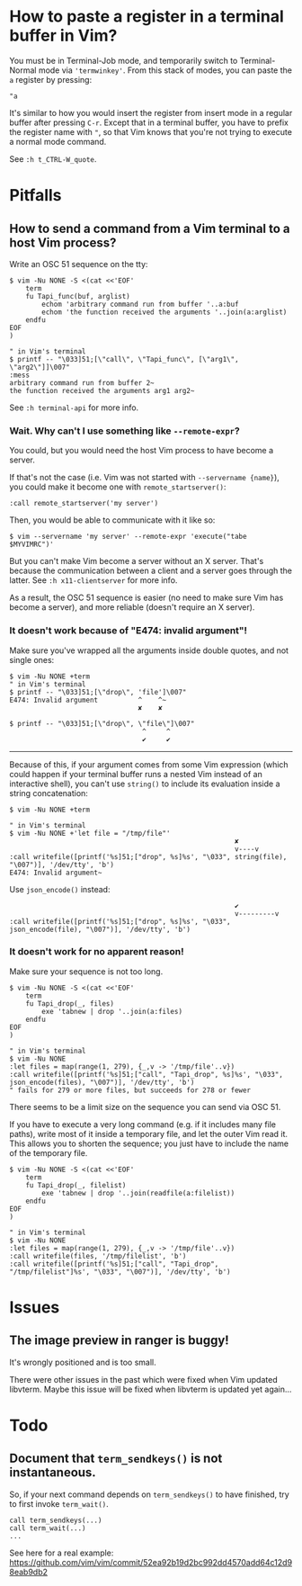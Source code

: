 # How to paste a register in a terminal buffer in Vim?

You must be in Terminal-Job mode, and temporarily switch to Terminal-Normal mode
via `'termwinkey'`.  From this stack of modes, you can paste the `a` register by
pressing:

    "a

It's similar to how you would insert  the register from insert mode in a regular
buffer after  pressing `C-r`.   Except that  in a terminal  buffer, you  have to
prefix the register name  with `"`, so that Vim knows that  you're not trying to
execute a normal mode command.

See `:h t_CTRL-W_quote`.

##
# Pitfalls
## How to send a command from a Vim terminal to a host Vim process?

Write an OSC 51 sequence on the tty:

    $ vim -Nu NONE -S <(cat <<'EOF'
        term
        fu Tapi_func(buf, arglist)
            echom 'arbitrary command run from buffer '..a:buf
            echom 'the function received the arguments '..join(a:arglist)
        endfu
    EOF
    )

    " in Vim's terminal
    $ printf -- "\033]51;[\"call\", \"Tapi_func\", [\"arg1\", \"arg2\"]]\007"
    :mess
    arbitrary command run from buffer 2~
    the function received the arguments arg1 arg2~

See `:h terminal-api` for more info.

### Wait.  Why can't I use something like `--remote-expr`?

You could, but you would need the host Vim process to have become a server.

If that's  not the case (i.e. Vim  was not started with  `--servername {name}`),
you could make it become one with `remote_startserver()`:

    :call remote_startserver('my server')

Then, you would be able to communicate with it like so:

    $ vim --servername 'my server' --remote-expr 'execute("tabe $MYVIMRC")'

But you can't make Vim become a server without an X server.
That's because the communication between a  client and a server goes through the
latter.  See `:h x11-clientserver` for more info.

As a result, the OSC 51 sequence is  easier (no need to make sure Vim has become
a server), and more reliable (doesn't require an X server).

### It doesn't work because of "E474: invalid argument"!

Make sure you've wrapped all the arguments inside double quotes, and not single ones:

    $ vim -Nu NONE +term
    " in Vim's terminal
    $ printf -- "\033]51;[\"drop\", 'file']\007"
    E474: Invalid argument          ^    ^~
                                    ✘    ✘

    $ printf -- "\033]51;[\"drop\", \"file\"]\007"
                                     ^     ^
                                     ✔     ✔

---

Because of  this, if your argument  comes from some Vim  expression (which could
happen  if your  terminal buffer  runs a  nested Vim  instead of  an interactive
shell),  you can't  use `string()`  to include  its evaluation  inside a  string
concatenation:

    $ vim -Nu NONE +term

    " in Vim's terminal
    $ vim -Nu NONE +'let file = "/tmp/file"'
                                                            ✘
                                                            v----v
    :call writefile([printf('%s]51;["drop", %s]%s', "\033", string(file), "\007")], '/dev/tty', 'b')
    E474: Invalid argument~

Use `json_encode()` instead:

                                                            ✔
                                                            v---------v
    :call writefile([printf('%s]51;["drop", %s]%s', "\033", json_encode(file), "\007")], '/dev/tty', 'b')

### It doesn't work for no apparent reason!

Make sure your sequence is not too long.

    $ vim -Nu NONE -S <(cat <<'EOF'
        term
        fu Tapi_drop(_, files)
            exe 'tabnew | drop '..join(a:files)
        endfu
    EOF
    )

    " in Vim's terminal
    $ vim -Nu NONE
    :let files = map(range(1, 279), {_,v -> '/tmp/file'..v})
    :call writefile([printf('%s]51;["call", "Tapi_drop", %s]%s', "\033", json_encode(files), "\007")], '/dev/tty', 'b')
    " fails for 279 or more files, but succeeds for 278 or fewer

There seems to be a limit size on the sequence you can send via OSC 51.

If  you have  to execute  a very  long command  (e.g. if  it includes  many file
paths), write most of it inside a temporary file, and let the outer Vim read it.
This allows you  to shorten the sequence;  you just have to include  the name of
the temporary file.

    $ vim -Nu NONE -S <(cat <<'EOF'
        term
        fu Tapi_drop(_, filelist)
            exe 'tabnew | drop '..join(readfile(a:filelist))
        endfu
    EOF
    )

    " in Vim's terminal
    $ vim -Nu NONE
    :let files = map(range(1, 279), {_,v -> '/tmp/file'..v})
    :call writefile(files, '/tmp/filelist', 'b')
    :call writefile([printf('%s]51;["call", "Tapi_drop", "/tmp/filelist"]%s', "\033", "\007")], '/dev/tty', 'b')

##
# Issues
## The image preview in ranger is buggy!

It's wrongly positioned and is too small.

There were other issues in the past which were fixed when Vim updated libvterm.
Maybe this issue will be fixed when libvterm is updated yet again...

##
# Todo
## Document that `term_sendkeys()` is not instantaneous.

So, if your  next command depends on `term_sendkeys()` to  have finished, try to
first invoke `term_wait()`.

    call term_sendkeys(...)
    call term_wait(...)
    ...

See here for a real example:
<https://github.com/vim/vim/commit/52ea92b19d2bc992dd4570add64c12d98eab9db2>

